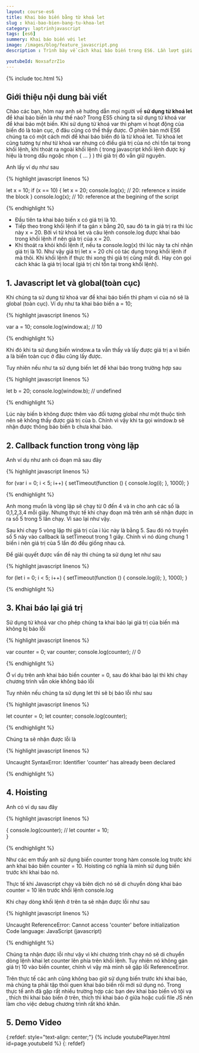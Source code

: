 ```yaml
---
layout: course-es6
title: Khai báo biến bằng từ khoá let
slug : khai-bao-bien-bang-tu-khoa-let
category: laptrinhjavascript
tags: [es6]
summery: Khai báo biến với let
image: /images/blog/feature_javascript.png
description : Trình bày về cách khai báo biến trong ES6. Lần lượt giới thiệu và giải thích khái niệm biến trong ES6 là gì? Lợi thế của let hơn var trong ES6 là gì?

youtubeId: NoxsafzrZ1o
---
```


{% include toc.html %}

## **Giới thiệu nội dung bài viết**

Chào các bạn, hôm nay anh sẽ hướng dẫn mọi người về <b>sử dụng từ khoá let </b> để khai báo biến là như thế nào? Trong ES5 chúng ta sử dụng từ khoá var để khai báo một biến. Khi sử dụng từ khoá var thì phạm vi hoạt động của biến đó là toàn cục, ở đâu cũng có thể thấy được. Ở phiên bản mới ES6 chúng ta có một cách mới để khai báo biến đó là từ khoá let. Từ khoá let cũng tương tự như từ khoá var nhưng có điều giá trị của nó chỉ tồn tại trong khối lệnh, khi thoát ra ngoài khối lệnh ( trong javascript khối lệnh được ký hiệu là trong dấu ngoặc nhọn { ... } ) thì giá trị đó vẫn giữ nguyên.

Anh lấy ví dụ như sau

{% highlight javascript  linenos %}

let x = 10;
if (x == 10) {
    let x = 20;
    console.log(x); // 20:  reference x inside the block
}
console.log(x); // 10: reference at the begining of the script

{% endhighlight %}

- Đầu tiên ta khai báo biến x có giá trị là 10.
- Tiếp theo trong khối lệnh if ta gán x bằng 20, sau đó ta in giá trị ra thì lúc này x = 20. Bởi vì từ khoá let và câu lệnh console.log  được khai báo trong khối lệnh if nên giá trị của x = 20.
- Khi thoát ra khỏi khối lệnh if, nếu ta console.log(x) thì lúc này ta chỉ nhận giá trị là 10. Như vậy giá trị let x = 20 chỉ có tác dụng trong khối lệnh if mà thôi. Khi khối lệnh if thực thi xong thì giá trị cũng mất đi. Hay còn gọi cách khác là giá trị local (giá trị chỉ tồn tại trong khối lệnh).

## **1. Javascript let và global(toàn cục)**

Khi chúng ta sử dụng từ khoá var để khai báo biến thì phạm vi của nó sẽ là global (toàn cục). Ví dụ như ta khai báo biến a = 10;

{% highlight javascript  linenos %}

var a = 10;
console.log(window.a); // 10

{% endhighlight %}

Khi đó khi ta sử dụng biến window.a ta vẫn thấy và lấy được giá trị a vì biến a là biến toàn cục ở đâu cũng lấy được.

Tuy nhiên nếu như ta sử dụng biến let để khai báo trong trường hợp sau

{% highlight javascript  linenos %}

let b = 20;
console.log(window.b); // undefined

{% endhighlight %}

Lúc này biến b không được thêm vào đối tượng global như một thuộc tính nên sẽ không thấy được giá trị của b. Chính vì vậy khi ta gọi window.b sẽ nhận được thông báo biến b chưa khai báo.


## **2. Callback function trong vòng lặp**

Anh ví dụ như anh có đoạn mã sau đây

{% highlight javascript  linenos %}

for (var i = 0; i < 5; i++) {
    setTimeout(function () {
        console.log(i);
    }, 1000);
}

{% endhighlight %}

Anh mong muốn là vòng lặp sẽ chạy từ 0 đến 4 và in cho anh các số là 0,1,2,3,4 mỗi giây. Nhưng thực tế khi chạy đoạn mã trên anh sẽ nhận được in ra số 5 trong 5 lần chạy. Vì sao lại như vậy.

Sau khi chạy 5 vòng lặp thì giá trị của i lúc này là bằng 5. Sau đó nó truyền số 5 này vào callback là setTimeout trong 1 giây. Chính vì nó dùng chung 1 biến i nên giá trị của 5 lần đó đều giống nhau cả.

Để giải quyết được vấn đề này thì chúng ta sử dụng let như sau

{% highlight javascript  linenos %}

for (let i = 0; i < 5; i++) {
    setTimeout(function () {
        console.log(i);
    }, 1000);
}

{% endhighlight %}

## **3. Khai báo lại giá trị**

Sử dụng từ khoá var cho phép chúng ta khai báo lại giá trị của biến mà không bị báo lỗi

{% highlight javascript  linenos %}

var counter = 0;
var counter;
console.log(counter); // 0

{% endhighlight %}

Ở ví dụ trên anh khai báo biến counter = 0, sau đó khai báo lại thì khi chạy chương trình vẫn okie không báo lỗi

Tuy nhiên nếu chúng ta sử dụng let thì sẽ bị báo lỗi như sau

{% highlight javascript  linenos %}

let counter = 0;
let counter;
console.log(counter);

{% endhighlight %}


Chúng ta sẽ nhận được lỗi là 


{% highlight javascript  linenos %}

Uncaught SyntaxError: Identifier 'counter' has already been declared


{% endhighlight %}

## **4. Hoisting**

Anh có ví dụ sau đây

{% highlight javascript  linenos %}

{
    console.log(counter); // 
    let counter = 10;    
}

{% endhighlight %}

Như các em thấy anh sử dụng biến counter trong hàm console.log trước khi anh khai báo biến counter = 10. Hoisting có nghĩa là mình sử dụng biến trước khi khai báo nó. 

Thực tế khi Javascript chạy và biên dịch nó sẽ di chuyển dòng khai báo counter = 10 lên trước khối lệnh console.log

Khi chạy dòng khối lệnh ở trên ta sẽ nhận được lỗi như sau

{% highlight javascript  linenos %}

Uncaught ReferenceError: Cannot access 'counter' before initialization
Code language: JavaScript (javascript)


{% endhighlight %}

Chúng ta nhận được lỗi như vậy vì khi chương trình chạy nó sẽ di chuyển dòng lệnh khai let counter lên phía trên khối lệnh. Tuy nhiên nó không gán giá trị 10 vào biến counter, chính vì vậy mà mình sẽ gặp lỗi ReferenceError.

Trên thực tế các anh cũng không bao giờ sử dụng biến trước khi khai báo, mà chúng ta phải tập thói quen khai báo biến rồi mới sử dụng nó. Trong thực tế anh đã gặp rất nhiều trường hợp các bạn dev khai báo biến vô tội vạ , thích thì khai báo biến ở trên, thích thì khai báo ở giữa hoặc cuối file JS nên làm cho việc debug chương trình rất khó khăn.

## **5. Demo Video**

{:refdef: style="text-align: center;"}
{% include youtubePlayer.html id=page.youtubeId %}
{: refdef}






